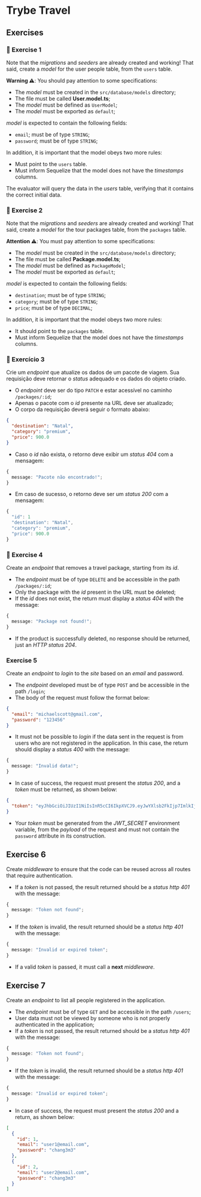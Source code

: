# Trybe Travel

## Exercises

### 🚀 Exercise 1

Note that the _migrations_ and _seeders_ are already created and working! That said, create a _model_ for the user people table, from the `users` table.

**Warning ⚠️**: You should pay attention to some specifications:

- The _model_ must be created in the `src/database/models` directory;
- The file must be called **User.model.ts**;
- The _model_ must be defined as `UserModel`;
- The _model_ must be exported as `default`;

_model_ is expected to contain the following fields:

- `email`; must be of type `STRING`;
- `password`; must be of type `STRING`;

In addition, it is important that the model obeys two more rules:

- Must point to the `users` table.
- Must inform Sequelize that the model does not have the _timestamps_ columns.

The evaluator will query the data in the _users_ table, verifying that it contains the correct initial data.

### 🚀 Exercise 2

Note that the _migrations_ and _seeders_ are already created and working! That said, create a _model_ for the tour packages table, from the `packages` table.

**Attention ⚠️**: You must pay attention to some specifications:

- The _model_ must be created in the `src/database/models` directory;
- The file must be called **Package.model.ts**;
- The _model_ must be defined as `PackageModel`;
- The _model_ must be exported as `default`;

_model_ is expected to contain the following fields:

- `destination`; must be of type `STRING`;
- `category`; must be of type `STRING`;
- `price`; must be of type `DECIMAL`;

In addition, it is important that the model obeys two more rules:

- It should point to the `packages` table.
- Must inform Sequelize that the model does not have the _timestamps_ columns.


### 🚀 Exercício 3

Crie um _endpoint_ que atualize os dados de um pacote de viagem. Sua requisição deve retornar o _status_ adequado e os dados do objeto criado.

- O _endpoint_ deve ser do tipo `PATCH` e estar acessível no caminho `/packages/:id`;
- Apenas o pacote com o _id_ presente na URL deve ser atualizado;
- O corpo da requisição deverá seguir o formato abaixo:

```json
{
  "destination": "Natal",
  "category": "premium",
  "price": 900.0
}
```

- Caso o _id_ não exista, o retorno deve exibir um _status 404_ com a mensagem:

```ts
{
  message: "Pacote não encontrado!";
}
```

- Em caso de sucesso, o retorno deve ser um _status 200_ com a mensagem:

```ts
{
  "id": 1
  "destination": "Natal",
  "category": "premium",
  "price": 900.0
}
```

### 🚀 Exercise 4

Create an _endpoint_ that removes a travel package, starting from its _id_.

- The _endpoint_ must be of type `DELETE` and be accessible in the path `/packages/:id`;
- Only the package with the _id_ present in the URL must be deleted;
- If the _id_ does not exist, the return must display a _status 404_ with the message:

```ts
{
  message: "Package not found!";
}
```

- If the product is successfully deleted, no response should be returned, just an _HTTP status 204_.


### Exercise 5

Create an _endpoint_ to _login_ to the _site_ based on an _email_ and password.

- The _endpoint_ developed must be of type `POST` and be accessible in the path `/login`;
- The body of the request must follow the format below:

```json
{
  "email": "michaelscott@gmail.com",
  "password": "123456"
}
```

- It must not be possible to _login_ if the data sent in the request is from users who are not registered in the application. In this case, the return should display a _status 400_ with the message:

```ts
{
  message: "Invalid data!";
}
```

- In case of success, the request must present the _status 200_, and a _token_ must be returned, as shown below:

```json
{
  "token": "eyJhbGciOiJIUzI1NiIsInR5cCI6IkpXVCJ9.eyJwYXlsb2FkIjp7ImlkIjo1LCJkaXNwbGF5TmFtZSI6InVzdWFyaW8gZGUgdGVzdGUiLCJlbWFpbCI6InRlc3RlQGVtYWlsLmNvbSIs ImltYWdlIjoibnVsbCJ9LCJpYXQiOjE2MjAyNDQxODcsImV4cCI6MTYyMDY3NjE4N30.Roc4byj6mYakYqd9LTCozU1hd9k_Vw5IWKGL4hcCVG8"
}
```

- Your _token_ must be generated from the _JWT_SECRET_ environment variable, from the _payload_ of the request and must not contain the `password` attribute in its construction.


## Exercise 6

Create _middleware_ to ensure that the code can be reused across all routes that require authentication.

- If a _token_ is not passed, the result returned should be a _status http 401_ with the message:

```ts
{
  message: "Token not found";
}
```

- If the _token_ is invalid, the result returned should be a _status http 401_ with the message:

```ts
{
  message: "Invalid or expired token";
}
```

- If a valid _token_ is passed, it must call a **next** _middleware_.


## Exercise 7

Create an _endpoint_ to list all people registered in the application.

- The _endpoint_ must be of type `GET` and be accessible in the path `/users`;
- User data must not be viewed by someone who is not properly authenticated in the application;
- If a _token_ is not passed, the result returned should be a _status http 401_ with the message:

```ts
{
  message: "Token not found";
}
```

- If the _token_ is invalid, the result returned should be a _status http 401_ with the message:

```ts
{
  message: "Invalid or expired token";
}
```

- In case of success, the request must present the _status 200_ and a return, as shown below:

```json
[
  {
    "id": 1,
    "email": "user1@email.com",
    "password": "chang3m3"
  },
  {
    "id": 2,
    "email": "user2@email.com",
    "password": "chang3m3"
  }
]
```